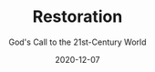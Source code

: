 ---
date: 2020-12-07
dateYear: 2020
isbn: 9781953677044
title: Restoration
subtitle: God's Call to the 21st-Century World
description: "The Restoration began in the spring of 1820, when Joseph Smith saw God the Father and Jesus Christ in a grove of trees in upstate New York. Joseph had questions, and Jesus had answers. That was two hundred years ago. As the Restoration enters its third century, the world has new questions. A loving God has answers. In Restoration, scholar and author Patrick Mason reflects on what it means for members of the Church of Jesus Christ of Latter-day Saints to participate in the ongoing Restoration. Every generation must rediscover the gospel anew, and this book breathes new life into well-worn terms and phrases. What does it mean to restore Israel? How can a church with less than one percent of the world's population be true? What baggage have we picked up these past two centuries, and how do we move forward with confidence, relevance, and impact? The Restoration was intended to bless all of our Heavenly Parents children, especially the marginalized and vulnerable among us. This book will inspire and challenge you to rethink, recommit, and respond to God's call to the 21st-century world."
cover: cover-restoration-gods-call.jpeg
coverGoogle:  
pageCount: 100
authors: Patrick Mason
publishers: Faith Matters Publishing
published: 2020-10-30
publishedYear: 2020
shelves:
- non-fiction
- faith
favorite: true
---